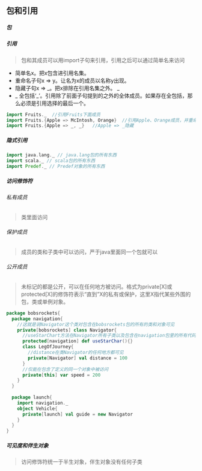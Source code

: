## 包和引用

##### 包

##### 引用

> 包和其成员可以用import子句来引用，引用之后可以通过简单名来访问

- 简单名x。把x包含进引用名集。
- 重命名子句x => y。让名为x的成员以名称y出现。
- 隐藏子句x => _。把x排除在引用名集之外。 _
- _ 全包括‘_’。引用除了前面子句提到的之外的全体成员。如果存在全包括，那么必须是引用选择的最后一个。

```scala
import Fruits._  //引用Fruits下面成员
import Fruits.{Apple => McIntosh, Orange}  //引用Apple、Orange成员，并重命名Apple
import Fruits.{Apple => _, _}   //Apple => _隐藏
```

##### 隐式引用

```scala
import java.lang._ // java.lang包的所有东西 
import scala._ // scala包的所有东西 
import Predef._ // Predef对象的所有东西
```

##### 访问修饰符

###### 私有成员

> 类里面访问

###### 保护成员

> 成员的类和子类中可以访问，严于java里面同一个包就可以

###### 公开成员

> 未标记的都是公开，可以在任何地方被访问。格式为private[X]或protected[X]的修饰符表示“直到”X的私有或保护，这里X指代某些外围的包，类或单例对象。

```scala
package bobsrockets{
  package navigation{
    //这就是说Navigator这个类对包含在bobsrockets包的所有的类和对象可见
    private[bobsrockets] class Navigator{
      //useStarChart方法在Navigator所有子类以及包含在navigation包里的所有代码能够被访问
      protected[navigation] def useStarChar(){}
      class LegOfJourney{
        //distance在类Navigator的任何地方都可见
        private[Navigator] val distance = 100
      }
      //仅能在包含了定义的同一个对象中被访问
      private[this] var speed = 200
    }
  }
  
  package launch{
    import navigation._
    object Vehicle{
      private[launch] val guide = new Navigator
    }
  }
}
```



##### 可见度和伴生对象

> 访问修饰符统一于半生对象，伴生对象没有任何子类

